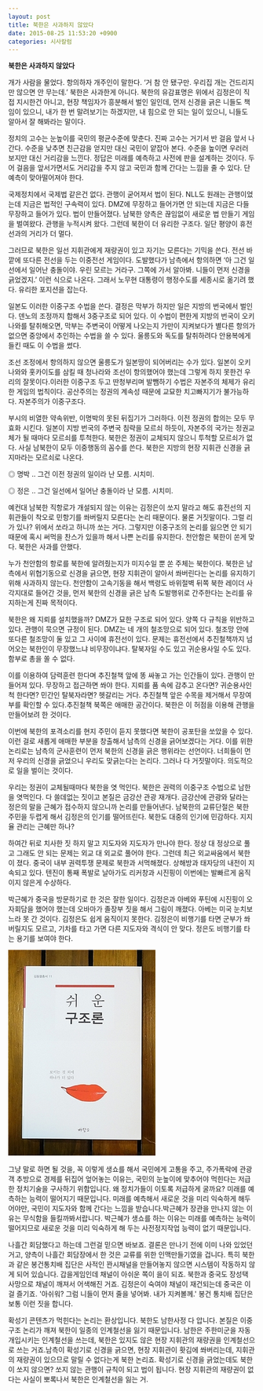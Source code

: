 ```yaml
---
layout: post
title: 북한은 사과하지 않았다
date: 2015-08-25 11:53:20 +0900
categories: 시사칼럼
---
```

**북한은 사과하지 않았다** 

  


개가 사람을 물었다. 항의하자 개주인이 말한다. ‘거 참 안 됐구만. 우리집 개는 건드리지만 않으면 안 무는데.’ 북한은 사과한게 아니다. 북한의 유감표명은 위에서 김정은이 직접 지시한건 아니고, 현장 책임자가 흥분해서 벌인 일인데, 먼저 신경을 긁은 니들도 책임이 있으니, 내가 한 번 말려보기는 하겠지만, 내 힘으로 안 되는 일이 있으니, 니들도 알아서 잘 해봐라는 말이다. 

  


정치의 고수는 눈높이를 국민의 평균수준에 맞춘다. 진짜 고수는 거기서 반 걸음 앞서 나간다. 수준을 낮추면 친근감을 얻지만 대신 국민이 얕잡아 본다. 수준을 높이면 우러러 보지만 대신 거리감을 느낀다. 정답은 미래를 예측하고 사전에 판을 설계하는 것이다. 두어 걸음을 앞서가면서도 거리감을 주지 않고 국민과 함께 간다는 느낌을 줄 수 있다. 단 예측이 맞아떨어져야 한다. 

  


국제정치에서 국제법 같은건 없다. 관행이 굳어져서 법이 된다. NLL도 원래는 관행이었는데 지금은 법적인 구속력이 있다. DMZ에 무장하고 들어가면 안 되는데 지금은 다들 무장하고 들어가 있다. 법이 만들어졌다. 남북한 양측은 끊임없이 새로운 법 만들기 게임을 벌여왔다. 관행을 누적시켜 왔다. 그런데 북한이 더 유리한 구조다. 일단 평양이 휴전선과의 거리가 더 멀다. 

  


그러므로 북한은 일선 지휘관에게 재량권이 있고 자기는 모른다는 기믹을 쓴다. 전선 바깥에 또다른 전선을 두는 이중전선 게임이다. 도발했다가 남측에서 항의하면 ‘아 그건 일선에서 일어난 충돌이야. 우린 모르는 거라구. 그쪽에 가서 알아봐. 니들이 먼저 신경을 긁었겠지.’ 이런 식으로 나온다. 그래서 노무현 대통령이 행정수도를 세종시로 옮기려 했다. 유리한 포지션을 잡는다.

  


일본도 이러한 이중구조 수법을 쓴다. 결정은 막부가 하지만 일은 지방의 번국에서 벌인다. 덴노의 조정까지 합해서 3중구조로 되어 있다. 이 수법이 편한게 지방의 번국이 오키나와를 탈취해오면, 막부는 주변국이 어떻게 나오는지 가만이 지켜보다가 별다른 항의가 없으면 중앙에서 추인하는 수법을 쓸 수 있다. 울릉도와 독도를 탈취하려다 안용복에게 들킨 때도 이 수법을 썼다. 

  


조선 조정에서 항의하지 않으면 울릉도가 일본땅이 되어버리는 수가 있다. 일본이 오키나와와 홋카이도를 삼킬 때 청나라와 조선이 항의했어야 했는데 그렇게 하지 못한건 우리의 잘못이다.이러한 이중구조 두고 딴청부리며 발뺌하기 수법은 자본주의 체제가 유리한 게임의 법칙이다. 공산주의는 정권의 계속성 때문에 교묘한 치고빠지기가 불가능하다. 자본주의가 이중구조다.

  


부시의 비열한 약속위반, 이명박의 못된 뒤집기가 그러하다. 이전 정권의 합의는 모두 무효화 시킨다. 일본이 지방 번국의 주변국 침략을 모르쇠 하듯이, 자본주의 국가는 정권교체가 될 때마다 모르쇠를 투척한다. 북한은 정권이 교체되지 않으니 투척할 모르쇠가 없다. 사실 남북한이 모두 이중행동의 꼼수를 쓴다. 북한은 지방의 현장 지휘관 신경을 긁지마라는 모르쇠로 나온다.

  


◎ 명박 .. 그건 이전 정권의 일이라 난 모름. 시치미.  
      
◎ 정은 .. 그건 일선에서 일어난 충돌이라 난 모름. 시치미.

  


예컨대 남북한 직항로가 개설되지 않는 이유는 김정은이 쏘지 말라고 해도 휴전선의 지휘관들이 착오로 민항기를 쏴버릴지 모른다는 논리 때문이다. 물론 거짓말이다. 그럴 리가 있나? 위에서 쏘라고 하니까 쏘는 거다. 그렇지만 이중구조의 논리를 잃으면 안 되기 때문에 혹시 써먹을 찬스가 있을까 해서 나쁜 논리를 유지한다. 천안함은 북한이 쏜게 맞다. 북한은 사과를 안했다. 

  


누가 천안함의 항로를 북한에 알려줬는지가 미지수일 뿐 쏜 주체는 북한이다. 북한은 남측에서 위협기동으로 신경을 긁으면, 현장 지휘관이 알아서 쏴버린다는 논리를 유지하기 위해 사과하지 않는다. 천안함이 고속기동을 해서 백령도 바위절벽 뒤쪽 북한 레이더 사각지대로 들어간 것을, 먼저 북한의 신경을 긁은 남측 도발행위로 간주한다는 논리를 유지하는게 진짜 목적이다.

  


북한은 왜 지뢰를 설치했을까? DMZ가 묘한 구조로 되어 있다. 양쪽 다 규칙을 위반하고 있다. 관행이 묵으면 규정이 된다. DMZ는 네 개의 철조망으로 되어 있다. 철조망 안에 또다른 철조망이 둘 있고 그 사이에 휴전선이 있다. 문제는 휴전선에서 추진철책까지 넘어오는 북한인이 무장했느냐 비무장이냐다. 탈북자일 수도 있고 귀순용사일 수도 있다. 함부로 총을 쏠 수 없다.

  


이를 이용하여 담력훈련 한다며 추진철책 앞에 똥 싸놓고 가는 인간들이 있다. 관행이 만들어져 있다. 무장하고 접근하면 쏴야 한다. 지뢰를 품 속에 감추고 온다면? 귀순용사인척 한다면? 민간인 탈북자라면? 헷갈리는 거다. 추진철책 앞은 수목을 제거해서 무장여부를 확인할 수 있다.추진철책 북쪽은 애매한 공간이다. 북한은 이 허점을 이용해 관행을 만들어보려 한 것이다.

  


이번에 북한의 포격소리를 현지 주민이 듣지 못했다면 북한이 공포탄을 쏘았을 수 있다. 이런 걸로 새롭게 애매한 부분을 창출해서 남측의 신경을 긁어보겠다는 거다. 이를 위한 논리로는 남측의 군사훈련이 먼저 북한의 신경을 긁은 행위라는 선언이다. 너희들이 먼저 우리의 신경을 긁었으니 우리도 맞긁는다는 논리다. 그러나 다 거짓말이다. 의도적으로 일을 벌이는 것이다.

  


우리는 정권이 교체될때마다 북한을 엿 먹인다. 북한은 권력의 이중구조 수법으로 남한을 엿먹인다. 다 쓸데없는 짓이고 본질은 금강산 관광 재개다. 금강산에 관광와 달라는 정은의 말을 근혜가 접수하지 않으니까 논리를 만들어낸다. 남북한의 교류단절은 북한 주민을 두렵게 해서 김정은의 인기를 떨어뜨린다. 북한도 대중의 인기에 민감하다. 지지율 관리는 근혜만 하나?

  


하여간 뒤로 치사한 짓 하지 말고 지도자와 지도자가 만나야 한다. 정상 대 정상으로 풀고 그래도 안 되는 문제는 외교 대 외교로 풀어야 한다. 그런데 최근 외교싸움에서 북한이 졌다. 중국이 내부 권력투쟁 문제로 북한과 서먹해졌다. 상해방과 태자당의 내전이 지속되고 있다. 텐진이 통째 폭발로 날아가도 리커창과 시진핑이 이번에는 발빠르게 움직이지 않은게 수상하다.

  


박근혜가 중국을 방문하기로 한 것은 잘한 일이다. 김정은과 아베와 푸틴에 시진핑이 오자회담을 했어야 했는데 오바마가 졸장부 짓을 해서 그림이 깨졌다. 아베는 미국 눈치보느라 못 간 것이다. 김정은도 쉽게 움직이지 못한다. 김정은이 비행기를 타면 군부가 쏴버릴지도 모르고, 기차를 타고 가면 다른 지도자와 격식이 안 맞다. 정은도 비행기를 타는 용기를 보여야 한다. 

  


  



 <img src="files/attach/images/199/397/616/DSC01488.JPG" alt="DSC01488.JPG" width="300" height="419" /> 

  


그냥 말로 하면 될 것을, 꼭 이렇게 생쇼를 해서 국민에게 고통을 주고, 주가폭락에 관광객 추방으로 경제를 뒤집어 엎어놓는 이유는, 국민의 눈높이에 맞추어야 먹힌다는 저급한 정치기술을 구사하기 위함입니다. 왜 정치가들이 이토록 저급하게 굴까요? 미래를 예측하는 능력이 떨어지기 때문입니다. 미래를 예측해서 새로운 것을 미리 익숙하게 해두어야만, 국민이 지도자와 함께 간다는 느낌을 받습니다.박근혜가 장관을 만나지 않는 이유는 무식함을 들킬까봐서랍니다. 박근혜가 생쇼를 하는 이유는 미래를 예측하는 능력이 떨어지므로 새로운 것을 미리 익숙하게 해 두는 사전정지작업 능력이 없기 때문입니다.

  


나흘간 회담했다고 하는데 그런걸 믿으면 바보죠. 결론은 만나기 전에 이미 나와 있었던 거고, 양측이 나흘간 회담장에서 한 것은 교류를 위한 인맥만들기였을 겁니다. 특히 북한과 같은 봉건통치배 집단은 사적인 꽌시채널을 만들어놓지 않으면 시스템이 작동하지 않게 되어 있습니다. 갑을게임인데 채널이 아쉬운 쪽이 을이 되죠. 북한과 중국도 장성택 사망으로 채널이 깨져서 어색해진 거죠. 김정은이 숙여야 채널이 재건되는데 중국은 이걸 즐기죠. '아쉬워? 그럼 니들이 먼저 줄을 넣어봐. 내가 지켜볼께.' 봉건 통치배 집단은 보통 이런 짓을 합니다.

  


확성기 콘텐츠가 먹힌다는 논리는 환상입니다. 북한도 남한사정 다 압니다. 본질은 이중구조 논리가 깨져 북한이 일종의 인계철선을 잃기 때문입니다. 남한은 주한미군을 자동개입시키는 인계철선을 쓰는데, 북한은 있지도 않은 현장 지휘관의 재량권을 인계철선으로 쓰는 거죠.남측이 확성기로 신경을 긁으면, 현장 지휘관이 홧김에 쏴버리는데, 지휘관의 재량권이 있으므로 말릴 수 없다는게 북한 논리죠. 확성기로 신경을 긁었는데도 북한이 쏘지 않으면? 쏘지 않는 관행이 규칙이 되고 법이 됩니다. 현장 지휘관의 재량권이 없다는 사실이 뽀록나서 북한은 인계철선을 잃는 거.